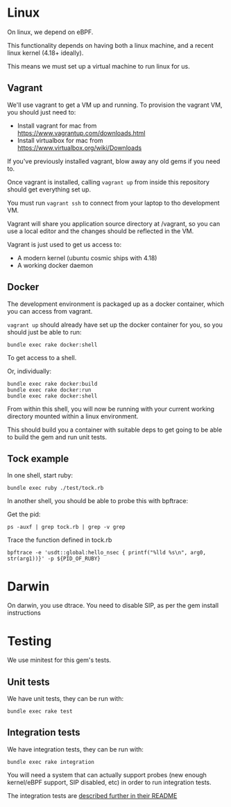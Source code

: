 # Linux

On linux, we depend on eBPF.

This functionality depends on having both a linux machine, and a recent linux kernel (4.18+ ideally).

This means we must set up a virtual machine to run linux for us.

## Vagrant

We'll use vagrant to get a VM up and running. To provision the vagrant VM, you should just need to:

* Install vagrant for mac from https://www.vagrantup.com/downloads.html
* Install virtualbox for mac from https://www.virtualbox.org/wiki/Downloads

If you've previously installed vagrant, blow away any old gems if you need to.

Once vagrant is installed, calling `vagrant up` from inside this repository should get everything set up.

You must run `vagrant ssh` to connect from your laptop to tho development VM.

Vagrant will share you application source directory at /vagrant, so you can use a local editor and the changes should be reflected in the VM.

Vagrant is just used to get us access to:

* A modern kernel (ubuntu cosmic ships with 4.18)
* A working docker daemon

## Docker

The development environment is packaged up as a docker container, which you can access from vagrant.

`vagrant up` should already have set up the docker container for you, so you should just be able to run:

```
bundle exec rake docker:shell
```

To get access to a shell.

Or, individually:

```
bundle exec rake docker:build
bundle exec rake docker:run
bundle exec rake docker:shell
```

From within this shell, you will now be running with your current working directory mounted within a linux environment.

This should build you a container with suitable deps to get going to be able to build the gem and run unit tests.

## Tock example

In one shell, start ruby:

```
bundle exec ruby ./test/tock.rb
```

In another shell, you should be able to probe this with bpftrace:

Get the pid:
```
ps -auxf | grep tock.rb | grep -v grep
```

Trace the function defined in tock.rb
```
bpftrace -e 'usdt::global:hello_nsec { printf("%lld %s\n", arg0, str(arg1))}' -p ${PID_OF_RUBY}
```

# Darwin

On darwin, you use dtrace. You need to disable SIP, as per the gem install instructions

# Testing

We use minitest for this gem's tests.

## Unit tests

We have unit tests, they can be run with:

```
bundle exec rake test
```

## Integration tests

We have integration tests, they can be run with:

```
bundle exec rake integration
```

You will need a system that can actually support probes (new enough kernel/eBPF support, SIP disabled, etc) in order to run integration tests.

The integration tests are [described further in their README](./test/integration/README.md)
